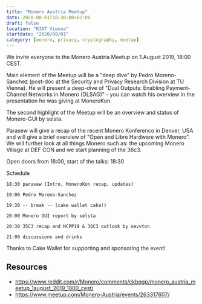 ```yaml
---
title: "Monero Austria Meetup"
date: 2020-08-01T18:30:00+02:00
draft: false
location: "RIAT Vienna"
startdate: "2020/08/01"
category: [monero, privacy, cryptography, meetup]
---
```

We invite everyone to the Monero Austria Meetup on 1.August 2019, 18:00 CEST.

Main element of the Meetup will be a "deep dive" by Pedro Moreno-Sanchez (post-doc at the Security and Privacy Research Division at TU Vienna). He will present a deep-dive of "Dual Outputs: Enabling Payment-Channel Networks in Monero (DLSAG)" - you can watch his overview in the presentation he was giving at MoneroKon.

The second highlight of the Meetup will be an overview and status of Monero-GUI by selsta.

Parasew will give a recap of the recent Monero Konferenco in Denver, USA and will give a brief overview of "Open and Libre Hardware with Monero". We will further look at all things Monero such as: the upcoming Monero Village at DEF CON and we start planning of the 36c3.

Open doors from 18:00, start of the talks: 18:30

Schedule

    18:30 parasew (Intro, MoneroKon recap, updates)

    19:00 Pedro Moreno-Sanchez

    19:30 -- break -- (cake wallet cake!)

    20:00 Monero GUI report by selsta

    20:30 35C3 recap and HCPP19 & 36C3 outlook by nevvton

    21:00 discussions and drinks

Thanks to Cake Wallet for supporting and sponsoring the event!

## Resources
* https://www.reddit.com/r/Monero/comments/ckbqgp/monero_austria_meetup_1august_2019_1800_cest/
* https://www.meetup.com/Monero-Austria/events/263317607/
